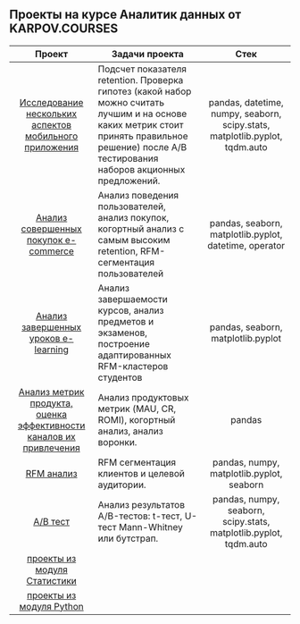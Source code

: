 ## Проекты на курсе Аналитик данных от KARPOV.COURSES 

                                             
| Проект                      | Задачи проекта |   Стек    |
|:---------------------------:|----------------|:---------:|
|[Исследование нескольких аспектов мобильного приложения](https://github.com/NickKulibaba/Projects_on_karpov_coursers/tree/main/project_final) | Подсчет показателя retention. Проверка гипотез (какой набор можно считать лучшим и на основе каких метрик стоит принять правильное решение) после A/B тестирования наборов акционных предложений. | pandas, datetime, numpy, seaborn, scipy.stats, matplotlib.pyplot, tqdm.auto |
|[Анализ совершенных покупок e-commerce](https://github.com/NickKulibaba/Projects_on_karpov_coursers/tree/main/project_e-commerce) |  Анализ поведения пользователей, анализ покупок, когортный анализ с самым высоким retention, RFM-сегментация пользователей| pandas, seaborn, matplotlib.pyplot, datetime, operator|
|[Анализ завершенных уроков e-learning](https://github.com/NickKulibaba/Projects_on_karpov_coursers/tree/main/project_e-learning) | Анализ завершаемости курсов, анализ предметов и экзаменов, построение адаптированных RFM-кластеров студентов| pandas, seaborn, matplotlib.pyplot |
|[Анализ метрик продукта, оценка эффективности каналов их привлечения](https://github.com/NickKulibaba/Projects_on_karpov_coursers/tree/main/product_metrics) | Анализ продуктовых метрик (MAU, CR, ROMI), когортный анализ, анализ воронки. | pandas |
|[RFM анализ](https://github.com/NickKulibaba/Projects_on_karpov_coursers/tree/main/product_rfm) | RFM сегментация клиентов и целевой аудитории.| pandas, numpy, matplotlib.pyplot, seaborn |
|[А/В тест](https://github.com/NickKulibaba/Projects_on_karpov_coursers/tree/main/projects_statistics/ab-test) | Анализ результатов A/B-тестов: t-тест, U-тест Mann-Whitney или бутстрап. | pandas, numpy, seaborn, scipy.stats, matplotlib.pyplot, tqdm.auto |
|[проекты из модуля Статистики](https://github.com/NickKulibaba/Projects_on_karpov_coursers/tree/main/projects_statistics)||
|[проекты из модуля Python](https://github.com/NickKulibaba/Projects_on_karpov_coursers/tree/main/projects_python)||
